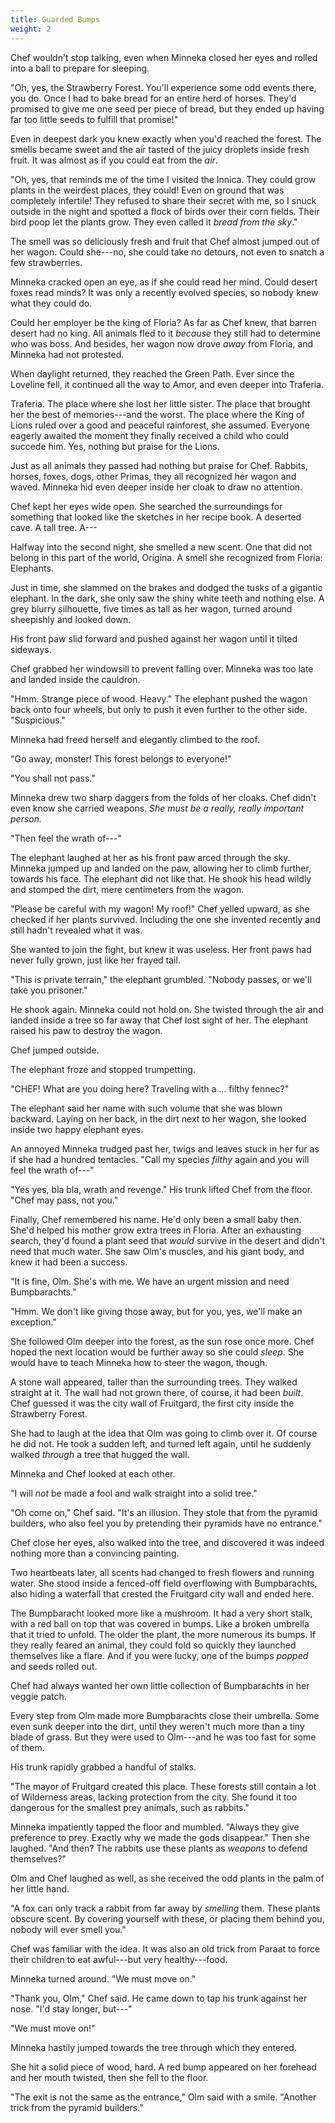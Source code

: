 ```yaml
---
title: Guarded Bumps
weight: 2
---
```

Chef wouldn't stop talking, even when Minneka closed her eyes and rolled into a ball to prepare for sleeping.

"Oh, yes, the Strawberry Forest. You'll experience some odd events there, you do. Once I had to bake bread for an entire herd of horses. They'd promised to give me one seed per piece of bread, but they ended up having far too little seeds to fulfill that promise!"

Even in deepest dark you knew exactly when you'd reached the forest. The smells became sweet and the air tasted of the juicy droplets inside fresh fruit. It was almost as if you could eat from the _air_.

"Oh, yes, that reminds me of the time I visited the Innica. They could grow plants in the weirdest places, they could! Even on ground that was completely infertile! They refused to share their secret with me, so I snuck outside in the night and spotted a flock of birds over their corn fields. Their bird poop let the plants grow. They even called it _bread from the sky_."

The smell was so deliciously fresh and fruit that Chef almost jumped out of her wagon. Could she---no, she could take no detours, not even to snatch a few strawberries. 

Minneka cracked open an eye, as if she could read her mind. Could desert foxes read minds? It was only a recently evolved species, so nobody knew what they could do.

Could her employer be the king of Floria? As far as Chef knew, that barren desert had no king. All animals fled to it _because_ they still had to determine who was boss. And besides, her wagon now drove _away_ from Floria, and Minneka had not protested.

When daylight returned, they reached the Green Path. Ever since the Loveline fell, it continued all the way to Amor, and even deeper into Traferia.

Traferia. The place where she lost her little sister. The place that brought her the best of memories---and the worst. The place where the King of Lions ruled over a good and peaceful rainforest, she assumed. Everyone eagerly awaited the moment they finally received a child who could succede him. Yes, nothing but praise for the Lions.

Just as all animals they passed had nothing but praise for Chef. Rabbits, horses, foxes, dogs, other Primas, they all recognized her wagon and waved. Minneka hid even deeper inside her cloak to draw no attention.

Chef kept her eyes wide open. She searched the surroundings for something that looked like the sketches in her recipe book. A deserted cave. A tall tree. A---

Halfway into the second night, she smelled a new scent. One that did not belong in this part of the world, Origina. A smell she recognized from Floria: Elephants.

Just in time, she slammed on the brakes and dodged the tusks of a gigantic elephant. In the dark, she only saw the shiny white teeth and nothing else. A grey blurry silhouette, five times as tall as her wagon, turned around sheepishly and looked down.

His front paw slid forward and pushed against her wagon until it tilted sideways. 

Chef grabbed her windowsill to prevent falling over. Minneka was too late and landed inside the cauldron.

"Hmm. Strange piece of wood. Heavy." The elephant pushed the wagon back onto four wheels, but only to push it even further to the other side. "Suspicious."

Minneka had freed herself and elegantly climbed to the roof.

"Go away, monster! This forest belongs to everyone!"

"You shall not pass."

Minneka drew two sharp daggers from the folds of her cloaks. Chef didn't even know she carried weapons. _She must be a really, really important person._

"Then feel the wrath of---"

The elephant laughed at her as his front paw arced through the sky. Minneka jumped up and landed on the paw, allowing her to climb further, towards his face. The elephant did not like that. He shook his head wildly and stomped the dirt, mere centimeters from the wagon.

"Please be careful with my wagon! My roof!" Chef yelled upward, as she checked if her plants survived. Including the one she invented recently and still hadn't revealed what it was.

She wanted to join the fight, but knew it was useless. Her front paws had never fully grown, just like her frayed tail.

"This is private terrain," the elephant grumbled. "Nobody passes, or we'll take you prisoner."

He shook again. Minneka could not hold on. She twisted through the air and landed inside a tree so far away that Chef lost sight of her. The elephant raised his paw to destroy the wagon.

Chef jumped outside.

The elephant froze and stopped trumpetting.

"CHEF! What are you doing here? Traveling with a ... filthy fennec?"

The elephant said her name with such volume that she was blown backward. Laying on her back, in the dirt next to her wagon, she looked inside two happy elephant eyes.

An annoyed Minneka trudged past her, twigs and leaves stuck in her fur as if she had a hundred tentacles. "Call my species _filthy_ again and you will feel the wrath of---"

"Yes yes, bla bla, wrath and revenge." His trunk lifted Chef from the floor. "Chef may pass, not you."

Finally, Chef remembered his name. He'd only been a small baby then. She'd helped his mother grow extra trees in Floria. After an exhausting search, they'd found a plant seed that _would_ survive in the desert and didn't need that much water. She saw Olm's muscles, and his giant body, and knew it had been a success.

"It is fine, Olm. She's with me. We have an urgent mission and need Bumpbarachts."

"Hmm. We don't like giving those away, but for you, yes, we'll make an exception."

She followed Olm deeper into the forest, as the sun rose once more. Chef hoped the next location would be further away so she could _sleep_. She would have to teach Minneka how to steer the wagon, though.

A stone wall appeared, taller than the surrounding trees. They walked straight at it. The wall had not grown there, of course, it had been _built_. Chef guessed it was the city wall of Fruitgard, the first city inside the Strawberry Forest.

She had to laugh at the idea that Olm was going to climb over it. Of course he did not. He took a sudden left, and turned left again, until he suddenly walked _through_ a tree that hugged the wall.

Minneka and Chef looked at each other.

"I will _not_ be made a fool and walk straight into a solid tree."

"Oh come on," Chef said. "It's an illusion. They stole that from the pyramid builders, who also feel you by pretending their pyramids have no entrance."

Chef close her eyes, also walked into the tree, and discovered it was indeed nothing more than a convincing painting.

Two heartbeats later, all scents had changed to fresh flowers and running water. She stood inside a fenced-off field overflowing with Bumpbarachts, also hiding a waterfall that crested the Fruitgard city wall and ended here.

The Bumpbaracht looked more like a mushroom. It had a very short stalk, with a red ball on top that was covered in bumps. Like a broken umbrella that it tried to unfold. The older the plant, the more numerous its bumps. If they really feared an animal, they could fold so quickly they launched themselves like a flare. And if you were lucky, one of the bumps _popped_ and seeds rolled out.

Chef had always wanted her own little collection of Bumpbarachts in her veggie patch.

Every step from Olm made more Bumpbarachts close their umbrella. Some even sunk deeper into the dirt, until they weren't much more than a tiny blade of grass. But they were used to Olm---and he was too fast for some of them.

His trunk rapidly grabbed a handful of stalks.

"The mayor of Fruitgard created this place. These forests still contain a lot of Wilderness areas, lacking protection from the city. She found it too dangerous for the smallest prey animals, such as rabbits."

Minneka impatiently tapped the floor and mumbled. "Always they give preference to prey. Exactly why we made the gods disappear." Then she laughed. "And then? The rabbits use these plants as _weapons_ to defend themselves?"

Olm and Chef laughed as well, as she received the odd plants in the palm of her little hand.

"A fox can only track a rabbit from far away by _smelling_ them. These plants obscure scent. By covering yourself with these, or placing them behind you, nobody will ever smell you."

Chef was familiar with the idea. It was also an old trick from Paraat to force their children to eat awful---but very healthy---food.

Minneka turned around. "We must move on."

"Thank you, Olm," Chef said. He came down to tap his trunk against her nose. "I'd stay longer, but---"

"We must move on!" 

Minneka hastily jumped towards the tree through which they entered.

She hit a solid piece of wood, hard. A red bump appeared on her forehead and her mouth twisted, then she fell to the floor.

"The exit is not the same as the entrance," Olm said with a smile. "Another trick from the pyramid builders."